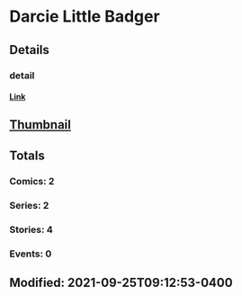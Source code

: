 # Darcie Little Badger 
## Details
### detail
#### [Link](http://marvel.com/comics/creators/14129/darcie_little_badger?utm_campaign=apiRef&utm_source=225578a89fc76f3d20fbffda5d17a88d)
## [Thumbnail](http://i.annihil.us/u/prod/marvel/i/mg/b/40/image_not_available.jpg)
## Totals
### Comics: 2
### Series: 2
### Stories: 4
### Events: 0
## Modified: 2021-09-25T09:12:53-0400